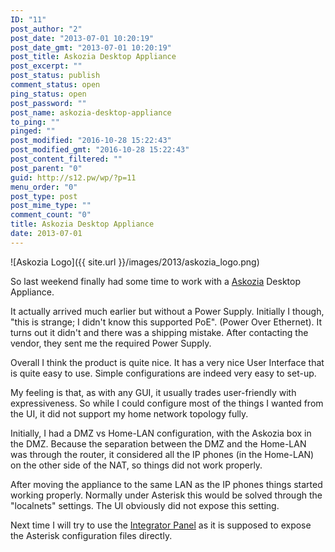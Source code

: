 ```yaml
---
ID: "11"
post_author: "2"
post_date: "2013-07-01 10:20:19"
post_date_gmt: "2013-07-01 10:20:19"
post_title: Askozia Desktop Appliance
post_excerpt: ""
post_status: publish
comment_status: open
ping_status: open
post_password: ""
post_name: askozia-desktop-appliance
to_ping: ""
pinged: ""
post_modified: "2016-10-28 15:22:43"
post_modified_gmt: "2016-10-28 15:22:43"
post_content_filtered: ""
post_parent: "0"
guid: http://s12.pw/wp/?p=11
menu_order: "0"
post_type: post
post_mime_type: ""
comment_count: "0"
title: Askozia Desktop Appliance
date: 2013-07-01
---
```


![Askozia Logo]({{ site.url }}/images/2013/askozia_logo.png)

So last weekend finally had some time to work with a [Askozia](http://askozia.com/ "Askozia PBX") Desktop Appliance.

It actually arrived much earlier but without a Power Supply. Initially I though, "this is strange; I didn't know this supported PoE". (Power Over Ethernet). It turns out it didn't and there was a shipping mistake. After contacting the vendor, they sent me the required Power Supply.

Overall I think the product is quite nice. It has a very nice User Interface that is quite easy to use. Simple configurations are indeed very easy to set-up.

My feeling is that, as with any GUI, it usually trades user-friendly with expressiveness. So while I could configure most of the things I wanted from the UI, it did not support my home network topology fully.

Initially, I had a DMZ vs Home-LAN configuration, with the Askozia box in the DMZ. Because the separation between the DMZ and the Home-LAN was through the router, it considered all the IP phones (in the Home-LAN) on the other side of the NAT, so things did not work properly.

After moving the appliance to the same LAN as the IP phones things started working properly. Normally under Asterisk this would be solved through the "localnets" settings. The UI obviously did not expose this setting.

Next time I will try to use the [Integrator Panel](http://askozia.com/handbook/index.php?title=Help_for_Integrators "Askozia Handbook: Integrator Panel") as it is supposed to expose the Asterisk configuration files directly.
